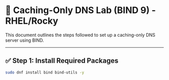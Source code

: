 # 🧪 Caching-Only DNS Lab (BIND 9) - RHEL/Rocky

This document outlines the steps followed to set up a caching-only DNS server using BIND.

---

## ✅ Step 1: Install Required Packages

```bash
sudo dnf install bind bind-utils -y
